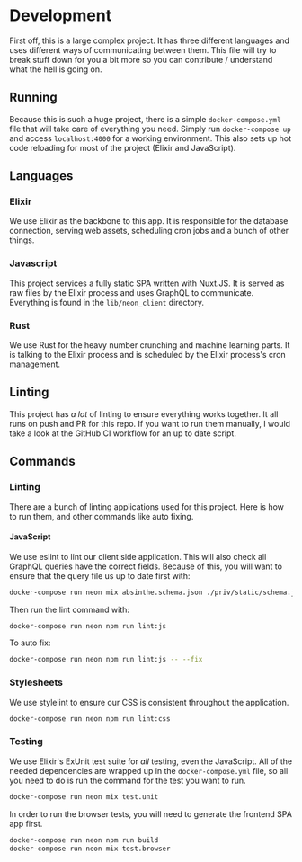 # Development

First off, this is a large complex project. It has three different languages and
uses different ways of communicating between them. This file will try to break
stuff down for you a bit more so you can contribute / understand what the hell
is going on.

## Running

Because this is such a huge project, there is a simple `docker-compose.yml` file
that will take care of everything you need. Simply run `docker-compose up` and
access `localhost:4000` for a working environment. This also sets up hot code
reloading for most of the project (Elixir and JavaScript).

## Languages

### Elixir

We use Elixir as the backbone to this app. It is responsible for the database
connection, serving web assets, scheduling cron jobs and a bunch of other
things.

### Javascript

This project services a fully static SPA written with Nuxt.JS. It is served as
raw files by the Elixir process and uses GraphQL to communicate. Everything is
found in the `lib/neon_client` directory.

### Rust

We use Rust for the heavy number crunching and machine learning parts. It is
talking to the Elixir process and is scheduled by the Elixir process's cron
management.

## Linting

This project has _a lot_ of linting to ensure everything works together. It all
runs on push and PR for this repo. If you want to run them manually, I would
take a look at the GitHub CI workflow for an up to date script.

## Commands

### Linting

There are a bunch of linting applications used for this project. Here is how to
run them, and other commands like auto fixing.

#### JavaScript

We use eslint to lint our client side application. This will also check all
GraphQL queries have the correct fields. Because of this, you will want to
ensure that the query file us up to date first with:

```sh
docker-compose run neon mix absinthe.schema.json ./priv/static/schema.json
```

Then run the lint command with:

```sh
docker-compose run neon npm run lint:js
```

To auto fix:

```sh
docker-compose run neon npm run lint:js -- --fix
```

### Stylesheets

We use stylelint to ensure our CSS is consistent throughout the application.

```sh
docker-compose run neon npm run lint:css
```

### Testing

We use Elixir's ExUnit test suite for _all_ testing, even the JavaScript. All
of the needed dependencies are wrapped up in the `docker-compose.yml` file,
so all you need to do is run the command for the test you want to run.

```sh
docker-compose run neon mix test.unit
```

In order to run the browser tests, you will need to generate the frontend SPA
app first.

```sh
docker-compose run neon npm run build
docker-compose run neon mix test.browser
```
